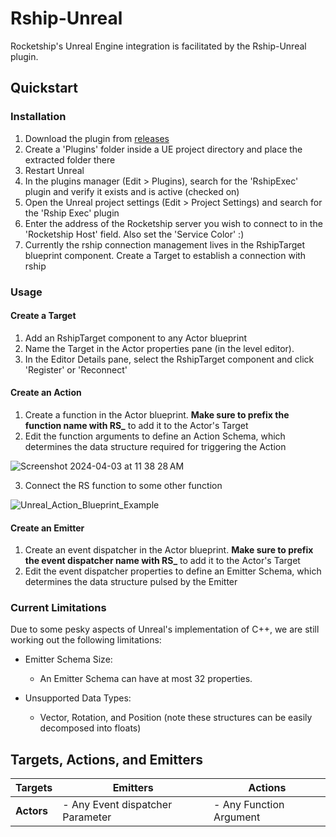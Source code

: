 # Rship-Unreal

Rocketship's Unreal Engine integration is facilitated by the Rship-Unreal plugin.

## Quickstart

### Installation

1. Download the plugin from [releases](https://docs.rship.io/releases)
2. Create a 'Plugins' folder inside a UE project directory and place the extracted folder there
3. Restart Unreal
4. In the plugins manager (Edit > Plugins), search for the 'RshipExec' plugin and verify it exists and is active (checked on)
5. Open the Unreal project settings (Edit > Project Settings) and search for the 'Rship Exec' plugin
6. Enter the address of the Rocketship server you wish to connect to in the 'Rocketship Host' field. Also set the 'Service Color' :)
7. Currently the rship connection management lives in the RshipTarget blueprint component. Create a Target to establish a connection with rship

### Usage

#### Create a Target

1. Add an RshipTarget component to any Actor blueprint
2. Name the Target in the Actor properties pane (in the level editor).
3. In the Editor Details pane, select the RshipTarget component and click 'Register' or 'Reconnect'

#### Create an Action

1. Create a function in the Actor blueprint. **Make sure to prefix the function name with RS_** to add it to the Actor's Target 
2. Edit the function arguments to define an Action Schema, which determines the data structure required for triggering the Action

![Screenshot 2024-04-03 at 11 38 28 AM](https://github.com/ignition-is-go/rship-unreal/assets/131498134/92378b33-281f-48ff-9228-6434604c02b5)

3. Connect the RS function to some other function

![Unreal_Action_Blueprint_Example](https://github.com/ignition-is-go/rship-unreal/assets/131498134/3111ee2d-a857-4c35-998f-396f745dc9d7)

#### Create an Emitter

1. Create an event dispatcher in the Actor blueprint. **Make sure to prefix the event dispatcher name with RS_** to add it to the Actor's Target
2. Edit the event dispatcher properties to define an Emitter Schema, which determines the data structure pulsed by the Emitter

### Current Limitations

Due to some pesky aspects of Unreal's implementation of C++, we are still working out the following limitations:

- Emitter Schema Size: 
    - An Emitter Schema can have at most 32 properties. 

- Unsupported Data Types:  
    - Vector, Rotation, and Position (note these structures can be easily decomposed into floats)

## Targets, Actions, and Emitters


| Targets          | Emitters                                  | Actions                  |
|------------------|-------------------------------------------|--------------------------|
| **Actors**       | - Any Event dispatcher Parameter          | - Any Function Argument  |
